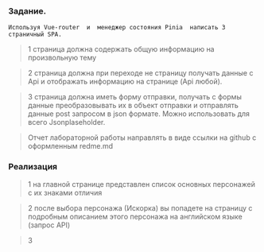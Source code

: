 ### Задание.
    Используя Vue-router  и  менеджер состояния Pinia  написать 3 страничный SPA.

>   1 страница должна содержать общую информацию на произвольную тему

>   2 страница должна при переходе не страницу получать данные с Api и отображать информацию на странице (Api любой).

>   3 страница должна иметь форму отправки, получать с формы данные преобразовывать их в объект отправки и отправлять данные post  запросом в json формате. Можно использовать для всего Jsonplaseholder.

>   Отчет лабораторной работы  направлять в виде ссылки на github с оформленным redme.md 

### Реализация
>   1 на главной странице представлен список основных персонажей с их знаками отличия

>   2 после выбора персонажа (Искорка) вы попадете на страницу с подробным описанием этого персонажа на английском языке (запрос API)

>   3 
